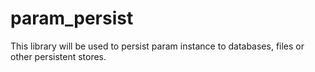 param_persist
=============

This library will be used to persist param instance to databases, files or other persistent stores.